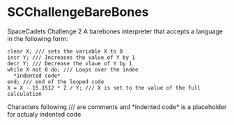 # SCChallengeBareBones
SpaceCadets Challenge 2
A barebones interpreter that accepts a language in the following form:
```
clear X; /// sets the variable X to 0
incr Y; /// Increases the value of Y by 1
decr Y; /// Decrease the vlaue of Y by 1
while X not 0 do; /// Loops over the indee
  *indented code*
end; /// end of the looped code
X = X - 15.1512 * Z / Y; /// X is set to the value of the full calculation
```
Characters following /// are comments and \*indented code\* is a placeholder for actualy indented code
